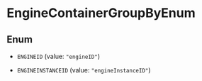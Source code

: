 

# EngineContainerGroupByEnum

## Enum


* `ENGINEID` (value: `"engineID"`)

* `ENGINEINSTANCEID` (value: `"engineInstanceID"`)



